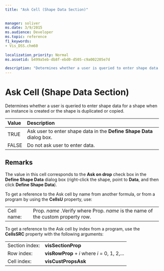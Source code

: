 ```yaml
---
title: "Ask Cell (Shape Data Section)"
 
 
manager: soliver
ms.date: 3/9/2015
ms.audience: Developer
ms.topic: reference
f1_keywords:
- Vis_DSS.chm60
 
localization_priority: Normal
ms.assetid: b499a5eb-db8f-ebd0-d505-c9a002205e7d

description: "Determines whether a user is queried to enter shape data for a shape when an instance is created or the shape is duplicated or copied."
---
```


# Ask Cell (Shape Data Section)

Determines whether a user is queried to enter shape data for a shape when an instance is created or the shape is duplicated or copied.
  
|**Value**|**Description**|
|:-----|:-----|
|TRUE  <br/> |Ask user to enter shape data in the **Define Shape Data** dialog box.  <br/> |
|FALSE  <br/> |Do not ask user to enter data.  <br/> |
   
## Remarks

The value in this cell corresponds to the **Ask on drop** check box in the **Define Shape Data** dialog box (right-click the shape, point to **Data**, and then click **Define Shape Data**).
  
To get a reference to the Ask cell by name from another formula, or from a program by using the **CellsU** property, use: 
  
|||
|:-----|:-----|
|Cell name:  <br/> |Prop. *name*  .Verify            where Prop.  *name*  is the name of the custom property row.  <br/> |
   
To get a reference to the Ask cell by index from a program, use the **CellsSRC** property with the following arguments: 
  
|||
|:-----|:-----|
|Section index:  <br/> |**visSectionProp** <br/> |
|Row index:  <br/> |**visRowProp** +  *i*            where  *i*  = 0, 1, 2,...  <br/> |
|Cell index:  <br/> |**visCustPropsAsk** <br/> |
   

